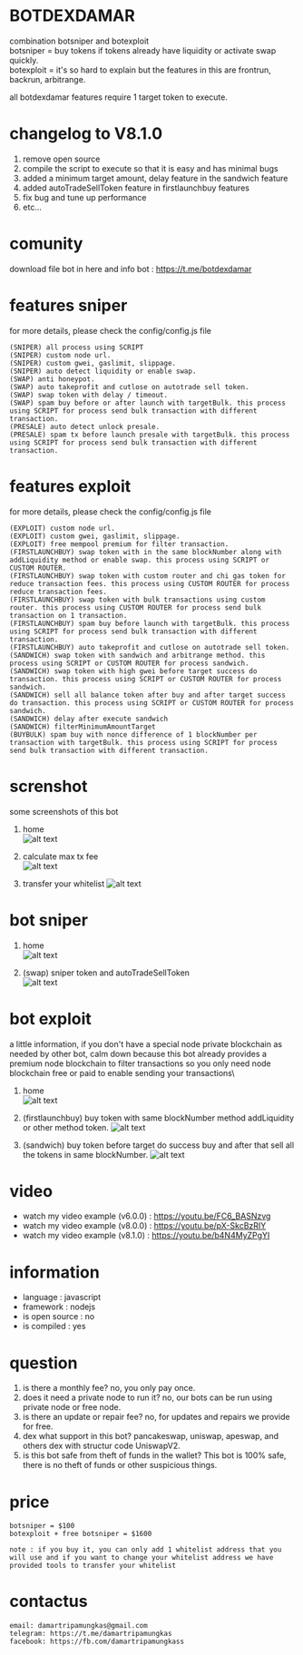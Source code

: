 # BOTDEXDAMAR
combination botsniper and botexploit\
botsniper = buy tokens if tokens already have liquidity or activate swap quickly.\
botexploit = it's so hard to explain but the features in this are frontrun, backrun, arbitrange.

all botdexdamar features require 1 target token to execute.

# changelog to V8.1.0
1. remove open source
2. compile the script to execute so that it is easy and has minimal bugs 
3. added a minimum target amount, delay feature in the sandwich feature 
4. added autoTradeSellToken feature in firstlaunchbuy features 
5. fix bug and tune up performance 
6. etc...

# comunity
download file bot in here and info bot :
https://t.me/botdexdamar

# features sniper
for more details, please check the config/config.js file
```
(SNIPER) all process using SCRIPT
(SNIPER) custom node url.
(SNIPER) custom gwei, gaslimit, slippage.
(SNIPER) auto detect liquidity or enable swap.
(SWAP) anti honeypot.
(SWAP) auto takeprofit and cutlose on autotrade sell token.
(SWAP) swap token with delay / timeout.
(SWAP) spam buy before or after launch with targetBulk. this process using SCRIPT for process send bulk transaction with different transaction.
(PRESALE) auto detect unlock presale.
(PRESALE) spam tx before launch presale with targetBulk. this process using SCRIPT for process send bulk transaction with different transaction.
```

# features exploit
for more details, please check the config/config.js file
```
(EXPLOIT) custom node url.
(EXPLOIT) custom gwei, gaslimit, slippage.
(EXPLOIT) free mempool premium for filter transaction.
(FIRSTLAUNCHBUY) swap token with in the same blockNumber along with addLiquidity method or enable swap. this process using SCRIPT or CUSTOM ROUTER.
(FIRSTLAUNCHBUY) swap token with custom router and chi gas token for reduce transaction fees. this process using CUSTOM ROUTER for process reduce transaction fees.
(FIRSTLAUNCHBUY) swap token with bulk transactions using custom router. this process using CUSTOM ROUTER for process send bulk transaction on 1 transaction.
(FIRSTLAUNCHBUY) spam buy before launch with targetBulk. this process using SCRIPT for process send bulk transaction with different transaction.
(FIRSTLAUNCHBUY) auto takeprofit and cutlose on autotrade sell token.
(SANDWICH) swap token with sandwich and arbitrange method. this process using SCRIPT or CUSTOM ROUTER for process sandwich.
(SANDWICH) swap token with high gwei before target success do transaction. this process using SCRIPT or CUSTOM ROUTER for process sandwich.
(SANDWICH) sell all balance token after buy and after target success do transaction. this process using SCRIPT or CUSTOM ROUTER for process sandwich.
(SANDWICH) delay after execute sandwich
(SANDWICH) filterMinimumAmountTarget
(BUYBULK) spam buy with nonce difference of 1 blockNumber per transaction with targetBulk. this process using SCRIPT for process send bulk transaction with different transaction.
```

# screnshot
some screenshots of this bot

1. home\
![alt text](https://github.com/damartripamungkas/botdexdamar/blob/main/images/home.png?raw=true)

2. calculate max tx fee\
![alt text](https://github.com/damartripamungkas/botdexdamar/blob/main/images/toolsCalculateTxFee.png?raw=true)

3. transfer your whitelist
![alt text](https://github.com/damartripamungkas/botdexdamar/blob/main/images/toolsTransferWhitelist.png?raw=true)

# bot sniper
1. home\
![alt text](https://github.com/damartripamungkas/botdexdamar/blob/main/images/botsniper.png?raw=true)

2. (swap) sniper token and autoTradeSellToken\
![alt text](https://github.com/damartripamungkas/botdexdamar/blob/main/images/botsniperSwap.png?raw=true)

# bot exploit
a little information, if you don't have a special node private blockchain as needed by other bot, calm down because this bot already provides a premium node blockchain to filter transactions so you only need node blockchain free or paid to enable sending your transactions\

1. home\
![alt text](https://github.com/damartripamungkas/botdexdamar/blob/main/images/botexploit.png?raw=true)

2. (firstlaunchbuy) buy token with same blockNumber method addLiquidity or other method token. 
![alt text](https://github.com/damartripamungkas/botdexdamar/blob/main/images/botexploitFirstLaunchBuy.png?raw=true)

3. (sandwich) buy token before target do success buy and after that sell all the tokens in same blockNumber.
![alt text](https://github.com/damartripamungkas/botdexdamar/blob/main/images/botexploitSandwich.png?raw=true)

# video
- watch my video example (v6.0.0) : https://youtu.be/FC6_BASNzvg
- watch my video example (v8.0.0) : https://youtu.be/pX-SkcBzRIY
- watch my video example (v8.1.0) : https://youtu.be/b4N4MyZPgYI

# information
- language : javascript
- framework : nodejs
- is open source : no
- is compiled : yes

# question
1. is there a monthly fee? no, you only pay once.
2. does it need a private node to run it? no, our bots can be run using private node or free node.
3. is there an update or repair fee? no, for updates and repairs we provide for free.
4. dex what support in this bot? pancakeswap, uniswap, apeswap, and others dex with structur code UniswapV2.
5. is this bot safe from theft of funds in the wallet? This bot is 100% safe, there is no theft of funds or other suspicious things.

# price
```
botsniper = $100
botexploit + free botsniper = $1600

note : if you buy it, you can only add 1 whitelist address that you will use and if you want to change your whitelist address we have provided tools to transfer your whitelist
```

# contactus
```
email: damartripamungkas@gmail.com
telegram: https://t.me/damartripamungkas
facebook: https://fb.com/damartripamungkass
```
